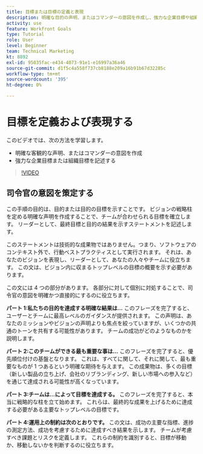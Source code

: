 ```yaml
---
title: 目標または目標の定義と表現
description: 明確な目的の声明、またはコマンダーの意図を作成し、強力な企業目標や組織目標を記述する方法を学びます。
activity: use
feature: Workfront Goals
type: Tutorial
role: User
level: Beginner
team: Technical Marketing
kt: 8892
exl-id: 95035fac-e434-4073-91e1-e16997a36a46
source-git-commit: d1f5c4a558f737cb8188e209a16b91b67d32285c
workflow-type: tm+mt
source-wordcount: '395'
ht-degree: 0%

---
```


# 目標を定義および表現する

このビデオでは、次の方法を学習します。

* 明確な客観的な声明、またはコマンダーの意図を作成
* 強力な企業目標または組織目標を記述する

>[!VIDEO](https://video.tv.adobe.com/v/335186/?quality=12)

<!--
Your turn graphic
-->

## 司令官の意図を策定する

この手順の目的は、目的または目的の目標を示すことです。 ビジョンの戦略柱を定める明確な声明を作成することで、チームが合わせられる目標を確立します。 リーダーとして、最終目標と目的の結果を示すステートメントを記述します。

このステートメントは技術的な成果物ではありません。つまり、ソフトウェアのコンテキスト外で、行動ベストプラクティスとして実行されます。 それは、あなたのビジョンを表現し、リーダーとして、あなたの人々やチームに役立ちます。 この文は、ビジョン内に収まるトップレベルの目標の概要を示す必要があります。

この文には 4 つの部分があります。 各部分に対して個別に対処することで、司令官の意図を明確かつ直接的にするのに役立ちます。

**パート 1:私たちの目的を達成する明確な結果は…**
このフレーズを完了すると、ユーザーとチームに最高レベルのガイダンスが提供されます。 この声明は、あなたのミッションやビジョンの声明よりも焦点を絞っていますが、いくつかの共通のトーンを共有する可能性があります。 チームの成功がどのようなものかを説明します。

**パート 2:このチームができる最も重要な事は…**
このフレーズを完了すると、優先順位付けの基盤となります。 これは、すべてに関して、それに関して、最も重要なものが 1 つあるという明確な期待を与えます。 この成果物は、多くの目標（新しい製品の立ち上げ、会社のリブランディング、新しい市場への参入など）を通じて達成される可能性が高くなっています。

**パート 3:チームは…によって目標を達成する。**
このフレーズを完了すると、本当に戦略的な柱を立て始めます。 これらは、最終的な成果を上げるために達成する必要がある主要なトップレベルの目標です。

**パート 4:運用上の制約は次のとおりです。**
この文は、成功の主要な指標、進捗の測定方法、成功を考慮するために達成すべき結果を示します。 チームが考慮すべき課題とリスクを定義します。 これらの制約を識別すると、目標が移動か、移動しないかを判断するのに役立ちます。

